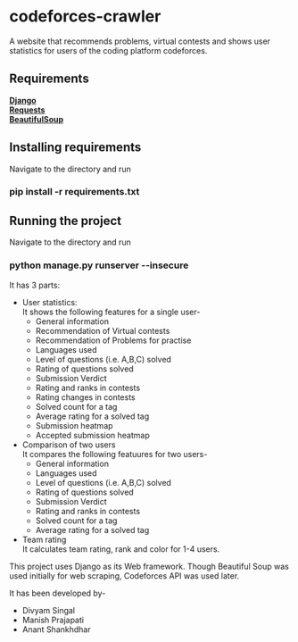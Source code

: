 # codeforces-crawler
A website that recommends problems, virtual contests and shows user statistics for users of the coding platform codeforces.

## Requirements
**[Django](https://www.djangoproject.com/)**  
**[Requests](https://pypi.org/project/requests/)**  
**[BeautifulSoup](https://pypi.org/project/beautifulsoup4/)**  

## Installing requirements
Navigate to the directory and run  
### pip install -r requirements.txt

## Running the project
Navigate to the directory and run  
### python manage.py runserver --insecure

It has 3 parts:
- User statistics:   
It shows the following features for a single user-   
  - General information
  - Recommendation of Virtual contests
  - Recommendation of Problems for practise
  - Languages used
  - Level of questions (i.e. A,B,C) solved
  - Rating of questions solved
  - Submission Verdict
  - Rating and ranks in contests
  - Rating changes in contests
  - Solved count for a tag
  - Average rating for a solved tag
  - Submission heatmap
  - Accepted submission heatmap
- Comparison of two users   
It compares the following featuures for two users-   
  - General information
  - Languages used
  - Level of questions (i.e. A,B,C) solved
  - Rating of questions solved
  - Submission Verdict
  - Rating and ranks in contests
  - Solved count for a tag
  - Average rating for a solved tag
- Team rating   
It calculates team rating, rank and color for 1-4 users.

This project uses Django as its Web framework. Though Beautiful Soup was used initially for web scraping, Codeforces API was used later.

It has been developed by-
- Divyam Singal
- Manish Prajapati
- Anant Shankhdhar
